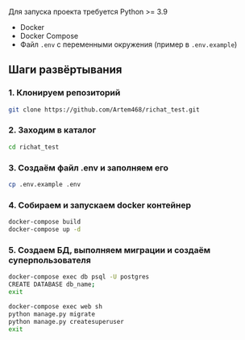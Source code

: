 Для запуска проекта требуется Python >= 3.9

- Docker
- Docker Compose
- Файл `.env` с переменными окружения (пример в `.env.example`)

## Шаги развёртывания

### 1. Клонируем репозиторий

```bash
git clone https://github.com/Artem468/richat_test.git
```

### 2. Заходим в каталог

```bash
cd richat_test
```

### 3. Создаём файл .env и заполняем его

```bash
cp .env.example .env
```

### 4. Собираем и запускаем docker контейнер

```bash
docker-compose build
docker-compose up -d
```

### 5. Создаем БД, выполняем миграции и создаём суперпользователя

```bash
docker-compose exec db psql -U postgres
CREATE DATABASE db_name;
exit                
```

```bash
docker-compose exec web sh
python manage.py migrate
python manage.py createsuperuser
exit
```
